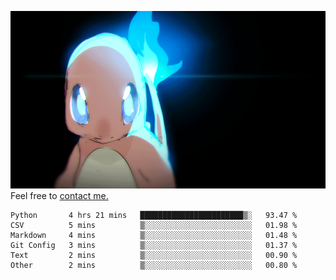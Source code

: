 [gif]: https://raw.githubusercontent.com/uysalserkan/uysalserkan/master/charmander-2.gif

![gif]
Feel free to [contact me.](mailto:uysalserkan08@gmail.com)
<!--
<div align="center">
<p>Profile Visitor Counter</p>
<img src="https://profile-counter.glitch.me/uysalserkan/count.svg" alt="hit counter" align="center">
</div>
-->
<!--START_SECTION:waka-->

```text
Python       4 hrs 21 mins   ███████████████████████▒░   93.47 %
CSV          5 mins          ▒░░░░░░░░░░░░░░░░░░░░░░░░   01.98 %
Markdown     4 mins          ▒░░░░░░░░░░░░░░░░░░░░░░░░   01.48 %
Git Config   3 mins          ▒░░░░░░░░░░░░░░░░░░░░░░░░   01.37 %
Text         2 mins          ▒░░░░░░░░░░░░░░░░░░░░░░░░   00.90 %
Other        2 mins          ▒░░░░░░░░░░░░░░░░░░░░░░░░   00.80 %
```

<!--END_SECTION:waka-->

